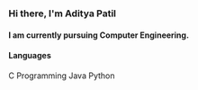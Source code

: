### Hi there, I'm Aditya Patil 

#### I am currently pursuing Computer Engineering.

#### Languages
C Programming
Java
Python

